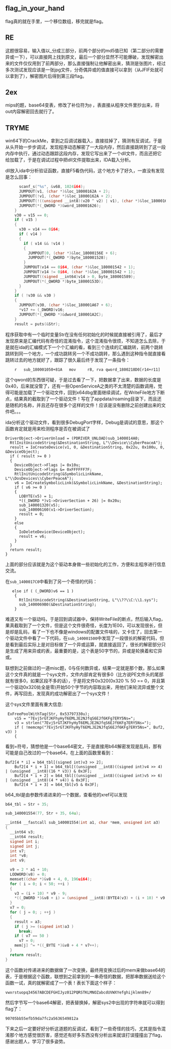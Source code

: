 ## flag_in_your_hand

flag真的就在手里，一个移位数组，移完就是flag。

## RE

这题很容易，输入值以_分成三部分，前两个部分的md5值已知（第二部分的需要异或一下），可以直接网上找到原文，最后一个部分显然不可能爆破，发现解密出来的文件仅仅用到了前两部分，那么直接强制让他解密出来，猜测是张图片，经过多次测试发现应该是一张jpg文件，分奇偶异或的值直接可以拿到（从JFIF处就可以拿到了），解密图片后得到第三段flag。

## 2ex

mips的题，base64变表，修改了补位符为`@` ，表直接从程序文件里抄出来，将out内容解密回去就行了。

## TRYME

win64下的CrackMe，拿到之后调试器载入，直接挂掉了，猜测有反调试，于是从头开始一步步调试，发现程序动态解密了一大段内存，然后直接跳转到了这一段内存中执行，通过动态跟踪这段内存，发现它写出来了一个dll文件，而且还把它给加载了，于是在调试过程中把dll文件提取出来，IDA载入分析。

dll放入ida中分析验证函数，直接F5看伪代码，这个地方卡了好久，一直没有发现是怎么回事：

```cpp
      scanf_s("%s", &v68, 1024i64);
      JUMPOUT(v1, (char *)&loc_18000162A + 2);
      JUMPOUT(!v1, (char *)&loc_18000162A + 2);
      JUMPOUT(!((unsigned __int8)(v20 ^ v2) | v1), (char *)&loc_18000166F + 3);
      JUMPOUT(*(_QWORD *)&word_180001626);
    }
    v30 = v15 == 0;
    if ( v15 )
    {
      v30 = v14 == 0i64;
      if ( v14 )
      {
        if ( v14 && !v14 )
        {
          JUMPOUT(0, (char *)&loc_18000156E + 6);
          JUMPOUT(*(_QWORD *)byte_180001528);
        }
        JUMPOUT(v14 == 0i64, (char *)&loc_180001542 + 1);
        JUMPOUT(v14 != 0i64, (char *)&loc_180001542 + 1);
        JUMPOUT((signed __int64)v14 > 0, byte_180001589);
        JUMPOUT(*(_QWORD *)byte_18000153D);
      }
    }
    if ( !v30 && v30 )
    {
      JUMPOUT(v30, (char *)&loc_180001A67 + 6);
      *v17 += (_DWORD)v16;
      JUMPOUT(*(_QWORD *)&dword_180001A2C);
    }
    result = puts(&Str);
```

程序获取中有一个临时变量Str在没有任何初始化的时候就直接被引用了，最后才发现原来是汇编代码有奇怪的混淆指令，这个混淆指令很烦，不知道怎么去除，于是就在ida的汇编模式下一个个汇编的看，看到三个连续的汇编跳转，前两个跳转跳转到同一个地方，一个成功跳转另一个不成功跳转，那么遇到这种指令就直接看跳转过去的地方就好了，跟踪了很久最后终于发现了一条指令：

```
	r	sub_180001050+81A	mov     r8, rva qword_1800218D0[r14+r11]
```

这个qword的东西很可疑，于是过去看了一下，把数据拿了出来，数据的长度是0x40，后来就没管了，还有一些OpenServiceA之类的不太清楚的函数调用，觉得可能是加载了一个驱动文件，回到x64dbg里面继续调试，在WriteFile地方下断点，结果真的截取到了一个驱动文件！写在了appdata/roaming目录下，而且还是随机的名称，并且还存在很多个这样的文件！应该是没有删除之前创建出来的文件吧。。。

ida分析这个驱动文件，看到很多DebugPort字样，Debug是调试的意思，那这个函数肯定就是用来检测程序是否在被调试了

```
DriverObject->DriverUnload = (PDRIVER_UNLOAD)sub_1400014A0;
  RtlInitUnicodeString(&DestinationString, L"\\Device\\CyberPeaceA");
  result = IoCreateDevice(v1, 0, &DestinationString, 0x22u, 0x100u, 0, &DeviceObject);
  if ( result >= 0 )
  {
    DeviceObject->Flags |= 0x10u;
    DeviceObject->Flags &= 0xFFFFFF7F;
    RtlInitUnicodeString(&SymbolicLinkName, L"\\DosDevices\\CyberPeaceA");
    v6 = IoCreateSymbolicLink(&SymbolicLinkName, &DestinationString);
    if ( v6 >= 0 )
    {
      LOBYTE(v5) = 1;
      *((_DWORD *)v1->DriverSection + 26) |= 0x20u;
      sub_140001320(v5);
      sub_140006160(v1->DriverSection);
      result = 0;
    }
    else
    {
      IoDeleteDevice(DeviceObject);
      result = v6;
    }
  }
  return result;
}
```

上面的部分应该就是为这个驱动本身做一些初始化的工作，方便和主程序进行信息交流。

在`sub_1400017C0`中看到了另一个奇怪的代码：

```
   else if ( (_DWORD)v6 == 1 )
    {
      RtlInitUnicodeString(&DestinationString, L"\\??\\C:\\1.sys");
      sub_1400069B0(&DestinationString);
    }
```

难道又有一个驱动吗，于是回到调试器中，保持WriteFile的断点，然后输入flag，果真截取到了一个文件，但是这个文件很奇怪，长度为1E00，可以发现很长，但是却是乱码，看了一下也不像是windows的配置文件啥的，又卡住了，回去第一个驱动文件中看了一下代码，在`sub_140001500`中发现了一段很长的解密代码，但是看到最后实际上是对目标做了一个异或运算，就直接返回了，很长的解密部分只是生成了用来异或的表，最重要的是，这个表是50字节的，异或是轮换着和它异或。

联想到之前做过的一道misc题，0与任何数异或，结果一定就是那个数，那么如果这个文件真的就是一个sys文件，文件内部肯定有很多0（比方说PE文件头的尾部就有很多0，如果区段不多的话），于是将文件0x320(0x320 % 50 == 0，并且第一个驱动0x320处全是零)开始50个字节的内容取出来，用他们来轮流异或整个文件，再写回去，发现真的成功解密出了一个sys文件！

这个sys文件里面有重大信息:

```
 ExFreePoolWithTag(Str, 0x53797330u);
    v15 = "7Evj5rGTJKFhyHyT6EMLJE2NJfqS6EJf6KFg7ERY5Ns=";
    v3 = strlen("7Evj5rGTJKFhyHyT6EMLJE2NJfqS6EJf6KFg7ERY5Ns=");
    if ( !memcmp("7Evj5rGTJKFhyHyT6EMLJE2NJfqS6EJf6KFg7ERY5Ns=", Buf2, v3) )
    {
```

看到=符号，猜想他是一个base64密文，于是直接用b64解密发现是乱码，那有可能是自己改过的一个base64，在上面的函数里看到：

```
Buf2[4 * i] = b64_tbl[(signed int)v3 >> 2];
    Buf2[4 * i + 1] = b64_tbl[((unsigned __int8)((signed int)v4 >> 4) | (unsigned __int8)(16 * v3)) & 0x3F];
    Buf2[4 * i + 2] = b64_tbl[((unsigned __int8)((signed int)v5 >> 6) | (unsigned __int8)(4 * v4)) & 0x3F];
    Buf2[4 * i + 3] = b64_tbl[v5 & 0x3F];
```

b64_tbl是由参数传递进来的一个数据，查看他的xref可以发现

```cpp
b64_tbl = Str + 35;

sub_140001554(77, Str + 35, 64u);

__int64 __fastcall sub_140001554(int a1, char *mem, unsigned int a3)
{
  __int64 v3;
  __int64 result;
  signed int i;
  signed int j;
  int v7;
  int *v8;
  int v9;

  v9 = 2 * a1 + 10;
  LODWORD(v8) = 0;
  memset((char *)&v8 + 4, 0, 196ui64);
  for ( i = 0; i < 50; ++i )
  {
    v3 = (i + 10) * v9 - 9;
    *((_DWORD *)&v8 + i) = (unsigned __int8)(BYTE4(v3) + (i + 10) * v9 - 9) - BYTE4(v3);
  }
  v7 = 0;
  for ( j = 0; ; ++j )
  {
    result = a3;
    if ( j >= (signed int)a3 )
      break;
    if ( v7 == 50 )
      v7 = 0;
    mem[j] ^= *((_BYTE *)&v8 + 4 * v7++);
  }
  return result;
}
```

这个函数对传递进来的数据做了一次变换，最终用变换过后的mem来做base64的表，于是根据这个函数，联想到之前拿到的一串奇怪的数据，把那串数据送给这个函数一试，真的就解密成了一个表！表长下面这个样子：

`vwxrstuopq34567ABCDEFGHIJyz012PQRSTKLMNOZabcdUVWXYefghijklmn89+/`

然后字节写一个base64解密，把表替换掉，解密sys2中出现的字符串就可以得到flag了：

`90705bb55efb59da7fc2a5636549812a`

下来之后一定要好好分析这道题的反调试，看到了一些奇怪的技巧，尤其是指令混淆那个地方感觉很厉害，感觉还有好多东西没有分析出来就误打误撞撞出了flag，感谢出题人，学习了很多姿势。